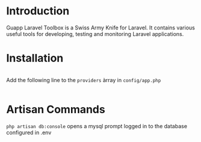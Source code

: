 # Introduction

Guapp Laravel Toolbox is a Swiss Army Knife for Laravel. It contains various useful tools for developing, testing and monitoring Laravel applications.

# Installation

```composer require guapp/laravel-toolbox
```

Add the following line to the `providers` àrray in `config/app.php`

```Guapp\LaravelToolbox\ToolboxServiceProvider::class,
```

# Artisan Commands

`php artisan db:console` opens a mysql prompt logged in to the database configured in .env


